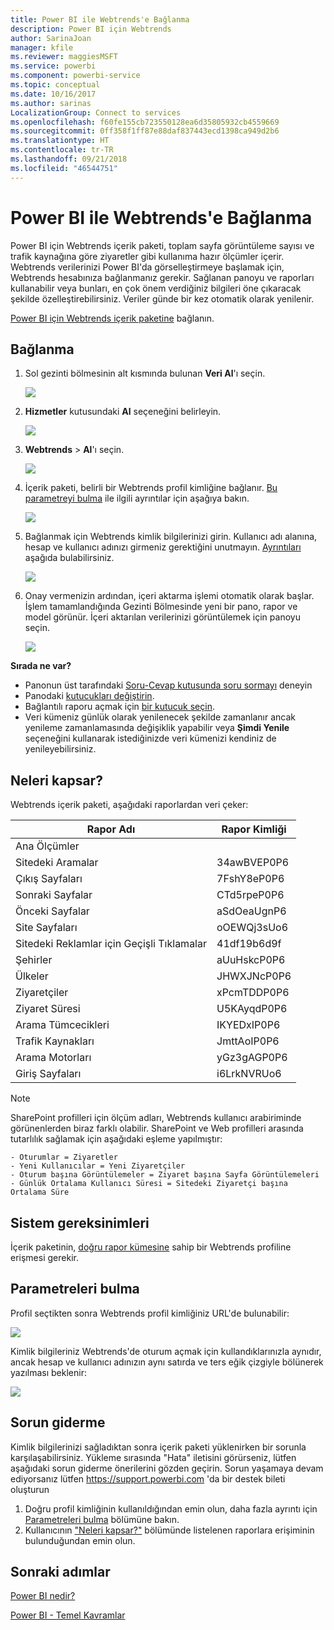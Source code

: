```yaml
---
title: Power BI ile Webtrends'e Bağlanma
description: Power BI için Webtrends
author: SarinaJoan
manager: kfile
ms.reviewer: maggiesMSFT
ms.service: powerbi
ms.component: powerbi-service
ms.topic: conceptual
ms.date: 10/16/2017
ms.author: sarinas
LocalizationGroup: Connect to services
ms.openlocfilehash: f60fe155cb723550128ea6d35805932cb4559669
ms.sourcegitcommit: 0ff358f1ff87e88daf837443ecd1398ca949d2b6
ms.translationtype: HT
ms.contentlocale: tr-TR
ms.lasthandoff: 09/21/2018
ms.locfileid: "46544751"
---
```

# <a name="connect-to-webtrends-with-power-bi"></a>Power BI ile Webtrends'e Bağlanma
Power BI için Webtrends içerik paketi, toplam sayfa görüntüleme sayısı ve trafik kaynağına göre ziyaretler gibi kullanıma hazır ölçümler içerir. Webtrends verilerinizi Power BI'da görselleştirmeye başlamak için, Webtrends hesabınıza bağlanmanız gerekir. Sağlanan panoyu ve raporları kullanabilir veya bunları, en çok önem verdiğiniz bilgileri öne çıkaracak şekilde özelleştirebilirsiniz.  Veriler günde bir kez otomatik olarak yenilenir.

[Power BI için Webtrends içerik paketine](https://app.powerbi.com/getdata/services/webtrends) bağlanın.

## <a name="how-to-connect"></a>Bağlanma
1. Sol gezinti bölmesinin alt kısmında bulunan **Veri Al**'ı seçin.
   
   ![](media/service-connect-to-webtrends/getdata3.png)
2. **Hizmetler** kutusundaki **Al** seçeneğini belirleyin.
   
   ![](media/service-connect-to-webtrends/services.png)
3. **Webtrends** \> **Al**'ı seçin.
   
   ![](media/service-connect-to-webtrends/webtrends.png)
4. İçerik paketi, belirli bir Webtrends profil kimliğine bağlanır. [Bu parametreyi bulma](#FindingParams) ile ilgili ayrıntılar için aşağıya bakın.
   
   ![](media/service-connect-to-webtrends/parameters.png)
5. Bağlanmak için Webtrends kimlik bilgilerinizi girin. Kullanıcı adı alanına, hesap ve kullanıcı adınızı girmeniz gerektiğini unutmayın. [Ayrıntıları](#FindingParams) aşağıda bulabilirsiniz.
   
   ![](media/service-connect-to-webtrends/creds.png)
6. Onay vermenizin ardından, içeri aktarma işlemi otomatik olarak başlar. İşlem tamamlandığında Gezinti Bölmesinde yeni bir pano, rapor ve model görünür. İçeri aktarılan verilerinizi görüntülemek için panoyu seçin.
   
   ![](media/service-connect-to-webtrends/dashboard.png)

**Sırada ne var?**

* Panonun üst tarafındaki [Soru-Cevap kutusunda soru sormayı](consumer/end-user-q-and-a.md) deneyin
* Panodaki [kutucukları değiştirin](service-dashboard-edit-tile.md).
* Bağlantılı raporu açmak için [bir kutucuk seçin](consumer/end-user-tiles.md).
* Veri kümeniz günlük olarak yenilenecek şekilde zamanlanır ancak yenileme zamanlamasında değişiklik yapabilir veya **Şimdi Yenile** seçeneğini kullanarak istediğinizde veri kümenizi kendiniz de yenileyebilirsiniz.

## <a name="whats-included"></a>Neleri kapsar?
<a name="Included"></a>

Webtrends içerik paketi, aşağıdaki raporlardan veri çeker:  

| Rapor Adı | Rapor Kimliği |
| --- | --- |
| Ana Ölçümler | |
| Sitedeki Aramalar |34awBVEP0P6 |
| Çıkış Sayfaları |7FshY8eP0P6 |
| Sonraki Sayfalar |CTd5rpeP0P6 |
| Önceki Sayfalar |aSdOeaUgnP6 |
| Site Sayfaları |oOEWQj3sUo6 |
| Sitedeki Reklamlar için Geçişli Tıklamalar |41df19b6d9f |
| Şehirler |aUuHskcP0P6 |
| Ülkeler |JHWXJNcP0P6 |
| Ziyaretçiler |xPcmTDDP0P6 |
| Ziyaret Süresi |U5KAyqdP0P6 |
| Arama Tümcecikleri |IKYEDxIP0P6 |
| Trafik Kaynakları |JmttAoIP0P6 |
| Arama Motorları |yGz3gAGP0P6 |
| Giriş Sayfaları |i6LrkNVRUo6 |

>[!NOTE]
>SharePoint profilleri için ölçüm adları, Webtrends kullanıcı arabiriminde görünenlerden biraz farklı olabilir. SharePoint ve Web profilleri arasında tutarlılık sağlamak için aşağıdaki eşleme yapılmıştır:   

    - Oturumlar = Ziyaretler  
    - Yeni Kullanıcılar = Yeni Ziyaretçiler  
    - Oturum başına Görüntülemeler = Ziyaret başına Sayfa Görüntülemeleri  
    - Günlük Ortalama Kullanıcı Süresi = Sitedeki Ziyaretçi başına Ortalama Süre  

## <a name="system-requirements"></a>Sistem gereksinimleri
İçerik paketinin, [doğru rapor kümesine](#Included) sahip bir Webtrends profiline erişmesi gerekir.

<a name="FindingParams"></a>

## <a name="finding-parameters"></a>Parametreleri bulma
Profil seçtikten sonra Webtrends profil kimliğiniz URL'de bulunabilir:

![](media/service-connect-to-webtrends/webtrendsparameters.png)

Kimlik bilgileriniz Webtrends'de oturum açmak için kullandıklarınızla aynıdır, ancak hesap ve kullanıcı adınızın aynı satırda ve ters eğik çizgiyle bölünerek yazılması beklenir:

![](media/service-connect-to-webtrends/webtrendscreds.png)

## <a name="troubleshooting"></a>Sorun giderme
Kimlik bilgilerinizi sağladıktan sonra içerik paketi yüklenirken bir sorunla karşılaşabilirsiniz. Yükleme sırasında "Hata" iletisini görürseniz, lütfen aşağıdaki sorun giderme önerilerini gözden geçirin. Sorun yaşamaya devam ediyorsanız lütfen https://support.powerbi.com 'da bir destek bileti oluşturun

1. Doğru profil kimliğinin kullanıldığından emin olun, daha fazla ayrıntı için [Parametreleri bulma](#FindingParams) bölümüne bakın.
2. Kullanıcının ["Neleri kapsar?"](#Included) bölümünde listelenen raporlara erişiminin bulunduğundan emin olun.

## <a name="next-steps"></a>Sonraki adımlar
[Power BI nedir?](power-bi-overview.md)

[Power BI - Temel Kavramlar](consumer/end-user-basic-concepts.md)

